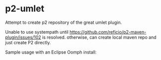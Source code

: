 # p2-umlet
Attempt to create p2 repository of the great umlet plugin.

Unable to use systempath until https://github.com/reficio/p2-maven-plugin/issues/102 is resolved.  otherwise, can create local maven repo and just create P2 directly.

Sample usage with an Eclipse Oomph install:
  <setupTask
      xsi:type="setup.p2:P2Task"
      label="Umlet Diagramming Tool">
    <requirement
        name="com.umlet.plugin"/>
    <repository
        url="https://raw.githubusercontent.com/dhartford/p2-umlet/master/repository/"/>
  </setupTask>
  
